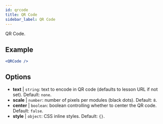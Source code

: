 ```yaml
---
id: qrcode
title: QR Code
sidebar_label: QR Code
---
```


QR Code.

## Example

```jsx live
<QRCode />
```

## Options

* __text__ | `string`: text to encode in QR code (defaults to lesson URL if not set). Default: `none`.
* __scale__ | `number`: number of pixels per modules (black dots). Default: `8`.
* __center__ | `boolean`: boolean controlling whether to center the QR code. Default: `false`.
* __style__ | `object`: CSS inline styles. Default: `{}`.
